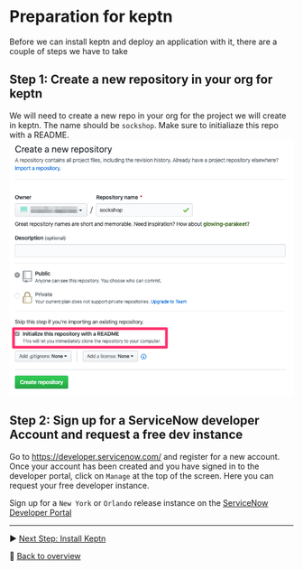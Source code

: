 # Preparation for keptn

Before we can install keptn and deploy an application with it, there are a couple of steps we have to take

<!-- ## Step 1: Create a new organization for the carts service
We will be deploying carts as part of the workshop. However, this is a slightly different version of the original carts application so it is best to create a dedicated `Github organization` for it in github. The name is not important. Make sure to keep note of it. More information can be found [here](../../04_Building_Environment_zero/1_Gathering_Facts/github_org.md) -->

## Step 1: Create a new repository in your org for keptn

We will need to create a new repo in your org for the project we will create in keptn. The name should be `sockshop`. Make sure to initialiaze this repo with a README.
![keptn](../assets/keptnRepo.png)

## Step 2: Sign up for a ServiceNow developer Account and request a free dev instance

Go to https://developer.servicenow.com/ and register for a new account.
Once your account has been created and you have signed in to the developer portal, click on `Manage` at the top of the screen. Here you can request your free developer instance.

Sign up for a `New York` or `Orlando` release instance on the [ServiceNow Developer Portal](https://developer.servicenow.com/)

---

:arrow_forward: [Next Step: Install Keptn](../01_Install_keptn)

:arrow_up_small: [Back to overview](../)